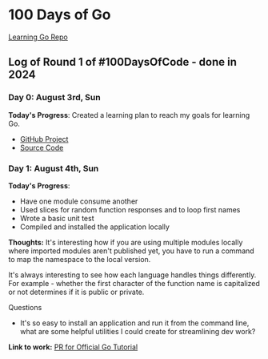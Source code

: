 # 100 Days of Go
[Learning Go Repo](https://github.com/craigmcampbell/learning-go)

## Log of Round 1 of #100DaysOfCode - done in 2024

### Day 0: August 3rd, Sun
**Today's Progress**: Created a learning plan to reach my goals for learning Go.

- [GitHub Project](https://github.com/users/craigmcampbell/projects/4)
- [Source Code](https://github.com/craigmcampbell/learning-go)

### Day 1: August 4th, Sun

**Today's Progress**: 
- Have one module consume another
- Used slices for random function responses and to loop first names
- Wrote a basic unit test
- Compiled and installed the application locally

**Thoughts:** 
It's interesting how if you are using multiple modules locally where imported modules aren't published yet, you have to run a command to map the namespace to the local version.

It's always interesting to see how each language handles things differently. For example - whether the first character of the function name is capitalized or not determines if it is public or private.

Questions
- It's so easy to install an application and run it from the command line, what are some helpful utilities I could create for streamlining dev work?

**Link to work:** 
[PR for Official Go Tutorial](https://github.com/craigmcampbell/learning-go/pull/14)
